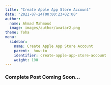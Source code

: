 ```yaml
---
title: "Create Apple App Store Account"
date: "2021-07-24T00:00:23+02:00"
author:
  name: Ahmad Mahmoud
  image: images/author/avatar2.png
theme: Toha
menu:
  sidebar:
    name: Create Apple App Store Account
    parent:  how-to
    identifier: create-apple-app-store-account
    weight: 100
---
```


### Complete Post Coming Soon...


